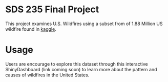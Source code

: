 # SDS 235 Final Project
This project examines U.S. Wildfires using a subset from  of 1.88 Million US wildfire found in [kaggle](https://www.kaggle.com/capcloudcoder/us-wildfire-data-plus-other-attributes?select=Wildfire_att_description.txt).

# Usage

Users are encourage to explore this dataset through this interactive ShinyDashboard (link coming soon) to learn more about the pattern and causes of wildfires in the United States.  
